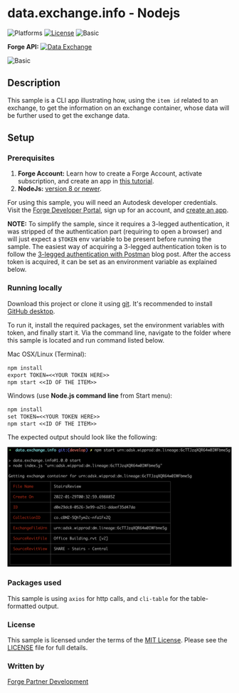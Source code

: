 # data.exchange.info - Nodejs

![Platforms](https://img.shields.io/badge/platform-windows%20%7C%20osx%20%7C%20linux-lightgray.svg)
[![License](http://img.shields.io/:license-mit-blue.svg)](http://opensource.org/licenses/MIT)
![Basic](https://img.shields.io/badge/Level-Basic-green.svg)


**Forge API:** [![Data Exchange](https://img.shields.io/badge/Data%20Exchange-Beta-orange)](http://developer.autodesk.com/)

![Basic](https://img.shields.io/badge/Level-Basic-green.svg)


## Description

This sample is a CLI app illustrating how, using the `item id` related to an exchange, to get the information on an exchange container, whose data will be further used to get the exchange data.

## Setup

### Prerequisites

1. **Forge Account:** Learn how to create a Forge Account, activate subscription, and create an app in [this tutorial](http://learnforge.autodesk.io/#/account/).
2. **NodeJs:** [version 8 or newer](https://nodejs.org).

For using this sample, you will need an Autodesk developer credentials. 
Visit the [Forge Developer Portal](https://developer.autodesk.com), sign up for an account, 
and [create an app](https://developer.autodesk.com/myapps/create).

**NOTE:** To simplify the sample, since it requires a 3-legged authentication, it was stripped of the authentication part (requiring to open a browser) 
and will just expect a `$TOKEN` env variable to be present before running the sample.
The easiest way of acquiring a 3-legged authentication token is to follow the [3-legged authentication with Postman](https://forge.autodesk.com/blog/3-legged-authentication-postman) blog post.
After the access token is acquired, it can be set as an environment variable as explained below.

### Running locally

Download this project or clone it using [git](https://git-scm.com/). 
It's recommended to install [GitHub desktop](https://desktop.github.com/). 

To run it, install the required packages, set the environment variables with token, and finally start it. 
Via the command line, navigate to the folder where this sample is located and run command listed below.

Mac OSX/Linux (Terminal):

    npm install
    export TOKEN=<<YOUR TOKEN HERE>>
    npm start <<ID OF THE ITEM>>

Windows (use **Node.js command line** from Start menu):

    npm install
    set TOKEN=<<YOUR TOKEN HERE>>
    npm start <<ID OF THE ITEM>>

The expected output should look like the following:

![](./img/screenshot.png)

### Packages used

This sample is using `axios` for http calls, and `cli-table` for the table-formatted output.

### License

This sample is licensed under the terms of the [MIT License](http://opensource.org/licenses/MIT). Please see the [LICENSE](LICENSE) file for full details.

### Written by

[Forge Partner Development](http://forge.autodesk.com)
